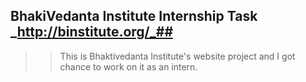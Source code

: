 ## BhakiVedanta Institute Internship Task  _http://binstitute.org/_##
>> This is Bhaktivedanta Institute's website project and I got chance to work on it as an intern.

